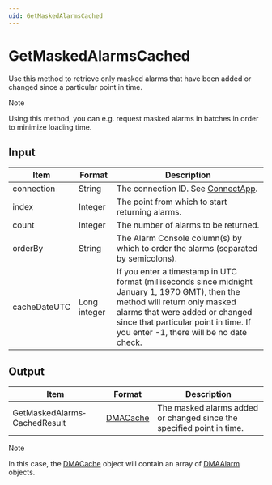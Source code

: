 ```yaml
---
uid: GetMaskedAlarmsCached
---
```


# GetMaskedAlarmsCached

Use this method to retrieve only masked alarms that have been added or changed since a particular point in time.

> [!NOTE]
> Using this method, you can e.g. request masked alarms in batches in order to minimize loading time.

## Input

| Item | Format | Description |
|--|--|--|
| connection | String | The connection ID. See [ConnectApp](xref:ConnectApp). |
| index | Integer | The point from which to start returning alarms. |
| count | Integer | The number of alarms to be returned. |
| orderBy | String | The Alarm Console column(s) by which to order the alarms (separated by semicolons). |
| cacheDateUTC | Long integer | If you enter a timestamp in UTC format (milliseconds since midnight January 1, 1970 GMT), then the method will return only masked alarms that were added or changed since that particular point in time. If you enter -1, there will be no date check. |

## Output

| Item | Format | Description |
|--|--|--|
| GetMaskedAlarms­CachedResult | [DMACache](xref:DMACache) | The masked alarms added or changed since the specified point in time. |

> [!NOTE]
> In this case, the [DMACache](xref:DMACache) object will contain an array of [DMAAlarm](xref:DMAAlarm) objects.
